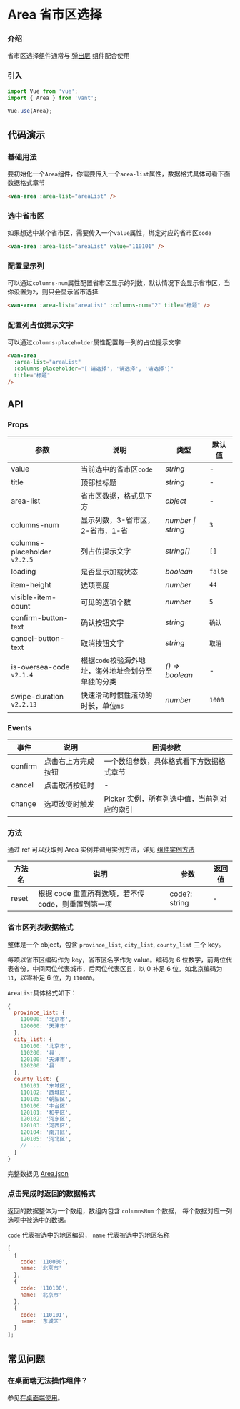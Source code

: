 # Area 省市区选择

### 介绍

省市区选择组件通常与 [弹出层](#/zh-CN/popup) 组件配合使用

### 引入

```js
import Vue from 'vue';
import { Area } from 'vant';

Vue.use(Area);
```

## 代码演示

### 基础用法

要初始化一个`Area`组件，你需要传入一个`area-list`属性，数据格式具体可看下面数据格式章节

```html
<van-area :area-list="areaList" />
```

### 选中省市区

如果想选中某个省市区，需要传入一个`value`属性，绑定对应的省市区`code`

```html
<van-area :area-list="areaList" value="110101" />
```

### 配置显示列

可以通过`columns-num`属性配置省市区显示的列数，默认情况下会显示省市区，当你设置为`2`，则只会显示省市选择

```html
<van-area :area-list="areaList" :columns-num="2" title="标题" />
```

### 配置列占位提示文字

可以通过`columns-placeholder`属性配置每一列的占位提示文字

```html
<van-area
  :area-list="areaList"
  :columns-placeholder="['请选择', '请选择', '请选择']"
  title="标题"
/>
```

## API

### Props

| 参数 | 说明 | 类型 | 默认值 |
|------|------|------|------|
| value | 当前选中的省市区`code` | *string* | - |
| title | 顶部栏标题 | *string* | - |
| area-list | 省市区数据，格式见下方 | *object* | - |
| columns-num | 显示列数，3-省市区，2-省市，1-省 | *number \| string* | `3` |
| columns-placeholder `v2.2.5` | 列占位提示文字 | *string[]* | `[]` |
| loading | 是否显示加载状态 | *boolean* | `false` |
| item-height | 选项高度 | *number* | `44` |
| visible-item-count | 可见的选项个数 | *number* | `5` |
| confirm-button-text | 确认按钮文字 | *string* | `确认` |
| cancel-button-text | 取消按钮文字 | *string* | `取消` |
| is-oversea-code `v2.1.4` | 根据`code`校验海外地址，海外地址会划分至单独的分类 | *() => boolean* | - |
| swipe-duration `v2.2.13` | 快速滑动时惯性滚动的时长，单位`ms` | *number*  | `1000` |

### Events

| 事件 | 说明 | 回调参数 |
| --- | --- | --- |
| confirm | 点击右上方完成按钮 | 一个数组参数，具体格式看下方数据格式章节 |
| cancel | 点击取消按钮时 | - |
| change | 选项改变时触发 | Picker 实例，所有列选中值，当前列对应的索引 |

### 方法

通过 ref 可以获取到 Area 实例并调用实例方法，详见 [组件实例方法](#/zh-CN/quickstart#zu-jian-shi-li-fang-fa)

| 方法名 | 说明 | 参数 | 返回值 |
|------|------|------|------|
| reset | 根据 code 重置所有选项，若不传 code，则重置到第一项 | code?: string | - |

### 省市区列表数据格式

整体是一个 object，包含 `province_list`, `city_list`, `county_list` 三个 key。

每项以省市区编码作为 key，省市区名字作为 value。编码为 6 位数字，前两位代表省份，中间两位代表城市，后两位代表区县，以 0 补足 6 位。如北京编码为 `11`，以零补足 6 位，为 `110000`。

`AreaList`具体格式如下：

```js
{
  province_list: {
    110000: '北京市',
    120000: '天津市'
  },
  city_list: {
    110100: '北京市',
    110200: '县',
    120100: '天津市',
    120200: '县'
  },
  county_list: {
    110101: '东城区',
    110102: '西城区',
    110105: '朝阳区',
    110106: '丰台区'
    120101: '和平区',
    120102: '河东区',
    120103: '河西区',
    120104: '南开区',
    120105: '河北区',
    // ....
  }
}
```

完整数据见 [Area.json](https://github.com/youzan/vant/blob/dev/src/area/demo/area.js)

### 点击完成时返回的数据格式

返回的数据整体为一个数组，数组内包含 `columnsNum` 个数据， 每个数据对应一列选项中被选中的数据。

`code` 代表被选中的地区编码， `name` 代表被选中的地区名称

```js
[
  {
    code: '110000',
    name: '北京市'
  },
  {
    code: '110100',
    name: '北京市'
  },
  {
    code: '110101',
    name: '东城区'
  }
];
```

## 常见问题

### 在桌面端无法操作组件？

参见[在桌面端使用](#/zh-CN/quickstart#zai-zhuo-mian-duan-shi-yong)。
